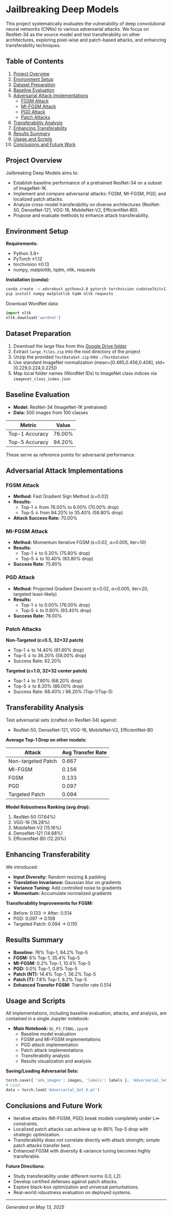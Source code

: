 # Jailbreaking Deep Models

This project systematically evaluates the vulnerability of deep convolutional neural networks (CNNs) to various adversarial attacks. We focus on ResNet-34 as the source model and test transferability on other architectures, exploring pixel-wise and patch-based attacks, and enhancing transferability techniques.

## Table of Contents

1. [Project Overview](#project-overview)
2. [Environment Setup](#environment-setup)
3. [Dataset Preparation](#dataset-preparation)
4. [Baseline Evaluation](#baseline-evaluation)
5. [Adversarial Attack Implementations](#adversarial-attack-implementations)
   * [FGSM Attack](#fgsm-attack)
   * [MI-FGSM Attack](#mi-fgsm-attack)
   * [PGD Attack](#pgd-attack)
   * [Patch Attacks](#patch-attacks)
6. [Transferability Analysis](#transferability-analysis)
7. [Enhancing Transferability](#enhancing-transferability)
8. [Results Summary](#results-summary)
9. [Usage and Scripts](#usage-and-scripts)
10. [Conclusions and Future Work](#conclusions-and-future-work)

## Project Overview

Jailbreaking Deep Models aims to:

* Establish baseline performance of a pretrained ResNet-34 on a subset of ImageNet-1K.
* Implement and compare adversarial attacks: FGSM, MI-FGSM, PGD, and localized patch attacks.
* Analyze cross-model transferability on diverse architectures (ResNet-50, DenseNet-121, VGG-16, MobileNet-V2, EfficientNet-B0).
* Propose and evaluate methods to enhance attack transferability.

## Environment Setup

**Requirements:**

* Python 3.8+
* PyTorch ≥1.12
* torchvision ≥0.13
* numpy, matplotlib, tqdm, nltk, requests

**Installation (conda):**

```bash
conda create -n advrobust python=3.8 pytorch torchvision cudatoolkit=11.3 -c pytorch
pip install numpy matplotlib tqdm nltk requests
```

Download WordNet data:

```python
import nltk
nltk.download('wordnet')
```

## Dataset Preparation

1. Download the large files from this [Google Drive folder](https://drive.google.com/drive/folders/1LpAk504AjopwytBFl87a1Qfrpx1yLnka?usp=sharing)
2. Extract `large_files.zip` into the root directory of the project
3. Unzip the provided `TestDataSet.zip` into `./TestDataSet`
4. Use standard ImageNet normalization (mean=[0.485,0.456,0.406], std=[0.229,0.224,0.225])
5. Map local folder names (WordNet IDs) to ImageNet class indices via `imagenet_class_index.json`

## Baseline Evaluation

* **Model:** ResNet-34 (ImageNet-1K pretrained)
* **Data:** 500 images from 100 classes

| Metric         | Value  |
|---------------|--------|
| Top-1 Accuracy | 76.00% |
| Top-5 Accuracy | 94.20% |

These serve as reference points for adversarial performance.

## Adversarial Attack Implementations

### FGSM Attack

* **Method:** Fast Gradient Sign Method (ε=0.02)
* **Results:**
  * Top-1 ↓ from 76.00% to 6.00% (70.00% drop)
  * Top-5 ↓ from 94.20% to 35.40% (58.80% drop)
* **Attack Success Rate:** 70.00%

### MI-FGSM Attack

* **Method:** Momentum Iterative FGSM (ε=0.02, α=0.005, iter=10)
* **Results:**
  * Top-1 ↓ to 0.20% (75.80% drop)
  * Top-5 ↓ to 10.40% (83.80% drop)
* **Success Rate:** 75.80%

### PGD Attack

* **Method:** Projected Gradient Descent (ε=0.02, α=0.005, iter=20, targeted least-likely)
* **Results:**
  * Top-1 ↓ to 0.00% (76.00% drop)
  * Top-5 ↓ to 0.80% (93.40% drop)
* **Success Rate:** 76.00%

### Patch Attacks

**Non-Targeted (ε=0.5, 32×32 patch)**
* Top-1 ↓ to 14.40% (61.60% drop)
* Top-5 ↓ to 36.20% (58.00% drop)
* Success Rate: 62.20%

**Targeted (ε=1.0, 32×32 center patch)**
* Top-1 ↓ to 7.80% (68.20% drop)
* Top-5 ↓ to 8.20% (86.00% drop)
* Success Rate: 68.40% / 86.20% (Top-1/Top-5)

## Transferability Analysis

Test adversarial sets (crafted on ResNet-34) against:
* ResNet-50, DenseNet-121, VGG-16, MobileNet-V2, EfficientNet-B0

**Average Top-1 Drop on other models:**

| Attack | Avg Transfer Rate |
|--------|------------------|
| Non-targeted Patch | 0.667 |
| MI-FGSM | 0.156 |
| FGSM | 0.133 |
| PGD | 0.097 |
| Targeted Patch | 0.094 |

**Model Robustness Ranking (avg drop):**
1. ResNet-50 (17.64%)
2. VGG-16 (16.28%)
3. MobileNet-V2 (15.16%)
4. DenseNet-121 (14.68%)
5. EfficientNet-B0 (12.20%)

## Enhancing Transferability

We introduced:
* **Input Diversity:** Random resizing & padding
* **Translation Invariance:** Gaussian blur on gradients
* **Variance Tuning:** Add controlled noise to gradients
* **Momentum:** Accumulate normalized gradients

**Transferability Improvements for FGSM:**
* Before: 0.133 → After: 0.514
* PGD: 0.097 → 0.108
* Targeted Patch: 0.094 → 0.110

## Results Summary

* **Baseline:** 76% Top-1, 94.2% Top-5
* **FGSM:** 6% Top-1, 35.4% Top-5
* **MI-FGSM:** 0.2% Top-1, 10.4% Top-5
* **PGD:** 0.0% Top-1, 0.8% Top-5
* **Patch (NT):** 14.4% Top-1, 36.2% Top-5
* **Patch (T):** 7.8% Top-1, 8.2% Top-5
* **Enhanced Transfer FGSM:** Transfer rate 0.514

## Usage and Scripts

All implementations, including baseline evaluation, attacks, and analysis, are contained in a single Jupyter notebook:

* **Main Notebook:** `DL_P3_FINAL.ipynb`
  - Baseline model evaluation
  - FGSM and MI-FGSM implementations
  - PGD attack implementation
  - Patch attack implementations
  - Transferability analysis
  - Results visualization and analysis

**Saving/Loading Adversarial Sets:**
```python
torch.save({ 'adv_images': images, 'labels': labels }, 'Adversarial_Set_X.pt')
# Load:
data = torch.load('Adversarial_Set_X.pt')
```

## Conclusions and Future Work

* Iterative attacks (MI-FGSM, PGD) break models completely under L∞ constraints.
* Localized patch attacks can achieve up to 86% Top-5 drop with strategic optimization.
* Transferability does not correlate directly with attack strength; simple patch attacks transfer best.
* Enhanced FGSM with diversity & variance tuning becomes highly transferable.

**Future Directions:**
* Study transferability under different norms (L0, L2).
* Develop certified defenses against patch attacks.
* Explore black-box optimization and universal perturbations.
* Real-world robustness evaluation on deployed systems.

---

*Generated on May 13, 2025*
